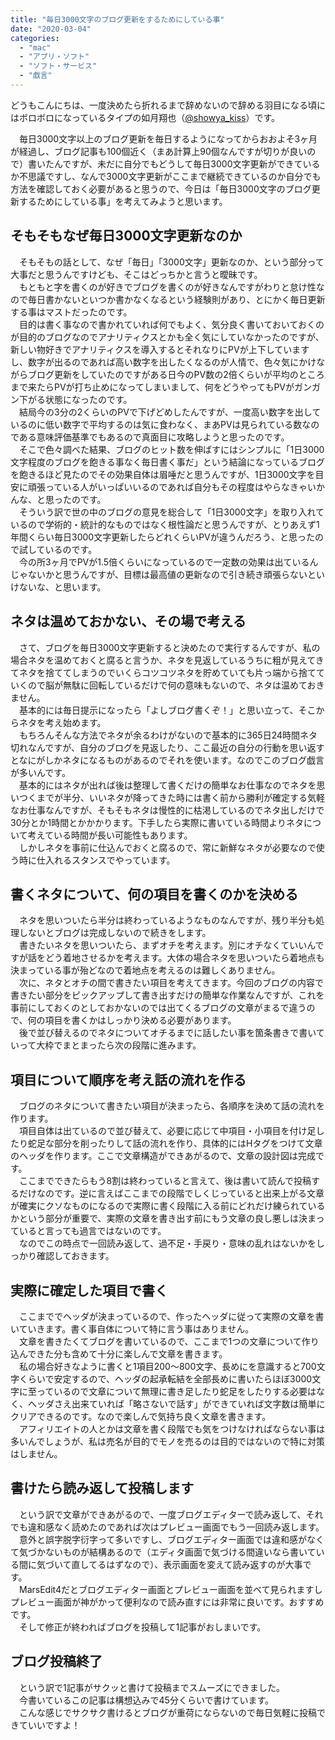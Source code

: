 ```yaml
---
title: "毎日3000文字のブログ更新をするためにしている事"
date: "2020-03-04"
categories: 
  - "mac"
  - "アプリ・ソフト"
  - "ソフト・サービス"
  - "戯言"
---
```


どうもこんにちは、一度決めたら折れるまで辞めないので辞める羽目になる頃にはボロボロになっているタイプの如月翔也（[@showya\_kiss](http://twitter.com/showya_kiss)）です。  
  
　毎日3000文字以上のブログ更新を毎日するようになってからおおよそ3ヶ月が経過し、ブログ記事も100個近く（まあ計算上90個なんですが切りが良いので）書いたんですが、未だに自分でもどうして毎日3000文字更新ができているか不思議ですし、なんで3000文字更新がここまで継続できているのか自分でも方法を確認しておく必要があると思うので、今日は「毎日3000文字のブログ更新するためにしている事」を考えてみようと思います。  

## そもそもなぜ毎日3000文字更新なのか

　そもそもの話として、なぜ「毎日」「3000文字」更新なのか、という部分って大事だと思うんですけども、そこはどっちかと言うと曖昧です。  
　もともと字を書くのが好きでブログを書くのが好きなんですがわりと怠け性なので毎日書かないといつか書かなくなるという経験則があり、とにかく毎日更新する事はマストだったのです。  
　目的は書く事なので書かれていれば何でもよく、気分良く書いておいておくのが目的のブログなのでアナリティクスとかも全く気にしていなかったのですが、新しい物好きでアナリティクスを導入するとそれなりにPVが上下していますし、数字が出るのであれば高い数字を出したくなるのが人情で、色々気にかけながらブログ更新をしていたのですがある日今のPV数の2倍くらいが平均のところまで来たらPVが打ち止めになってしまいまして、何をどうやってもPVがガンガン下がる状態になったのです。  
　結局今の3分の2くらいのPVで下げどめしたんですが、一度高い数字を出しているのに低い数字で平均するのは気に食わなく、まあPVは見られている数なのである意味評価基準でもあるので真面目に攻略しようと思ったのです。  
　そこで色々調べた結果、ブログのヒット数を伸ばすにはシンプルに「1日3000文字程度のブログを飽きる事なく毎日書く事だ」という結論になっているブログを飽きるほど見たのでその効果自体は眉唾だと思うんですが、1日3000文字を目安に頑張っている人がいっぱいいるのであれば自分もその程度はやらなきゃいかんな、と思ったのです。  
　そういう訳で世の中のブログの意見を総合して「1日3000文字」を取り入れているので学術的・統計的なものではなく根性論だと思うんですが、とりあえず1年間くらい毎日3000文字更新したらどれくらいPVが違うんだろう、と思ったので試しているのです。  
　今の所3ヶ月でPVが1.5倍くらいになっているので一定数の効果は出ているんじゃないかと思うんですが、目標は最高値の更新なので引き続き頑張らないといけないな、と思います。  

## ネタは温めておかない、その場で考える

　さて、ブログを毎日3000文字更新すると決めたので実行するんですが、私の場合ネタを温めておくと腐ると言うか、ネタを見返しているうちに粗が見えてきてネタを捨ててしまうのでいくらコツコツネタを貯めていても片っ端から捨てていくので脳が無駄に回転しているだけで何の意味もないので、ネタは温めておきません。  
　基本的には毎日提示になったら「よしブログ書くぞ！」と思い立って、そこからネタを考え始めます。  
　もちろんそんな方法でネタが余るわけがないので基本的に365日24時間ネタ切れなんですが、自分のブログを見返したり、ここ最近の自分の行動を思い返すとなにがしかネタになるものがあるのでそれを使います。なのでこのブログ戯言が多いんです。  
　基本的にはネタが出れば後は整理して書くだけの簡単なお仕事なのでネタを思いつくまでが半分、いいネタが降ってきた時には書く前から勝利が確定する気軽なお仕事なんですが、そもそもネタは慢性的に枯渇しているのでネタ出しだけで30分とか1時間とかかかります。下手したら実際に書いている時間よりネタについて考えている時間が長い可能性もあります。  
　しかしネタを事前に仕込んでおくと腐るので、常に新鮮なネタが必要なので使う時に仕入れるスタンスでやっています。  

## 書くネタについて、何の項目を書くのかを決める

　ネタを思いついたら半分は終わっているようなものなんですが、残り半分も処理しないとブログは完成しないので続きをします。  
　書きたいネタを思いついたら、まずオチを考えます。別にオチなくていいんですが話をどう着地させるかを考えます。大体の場合ネタを思いついたら着地点も決まっている事が殆どなので着地点を考えるのは難しくありません。  
　次に、ネタとオチの間で書きたい項目を考えてきます。今回のブログの内容で書きたい部分をピックアップして書き出すだけの簡単な作業なんですが、これを事前にしておくのとしておかないのでは出てくるブログの文章がまるで違うので、何の項目を書くかはしっかり決める必要があります。  
　後で並び替えるのでネタについてオチるまでに話したい事を箇条書きで書いていって大枠でまとまったら次の段階に進みます。  

## 項目について順序を考え話の流れを作る

　ブログのネタについて書きたい項目が決まったら、各順序を決めて話の流れを作ります。  
　項目自体は出ているので並び替えて、必要に応じて中項目・小項目を付け足したり蛇足な部分を削ったりして話の流れを作り、具体的にはHタグをつけて文章のヘッダを作ります。ここで文章構造ができあがるので、文章の設計図は完成です。  
　ここまでできたらもう8割は終わっていると言えて、後は書いて読んで投稿するだけなのです。逆に言えばここまでの段階でしくじっていると出来上がる文章が確実にクソなものになるので実際に書く段階に入る前にどれだけ練られているかという部分が重要で、実際の文章を書き出す前にもう文章の良し悪しは決まっていると言っても過言ではないのです。  
　なのでこの時点で一回読み返して、過不足・手戻り・意味の乱れはないかをしっかり確認しておきます。  

## 実際に確定した項目で書く

　ここまででヘッダが決まっているので、作ったヘッダに従って実際の文章を書いていきます。書く事自体について特に言う事はありません。  
　文章を書きたくてブログを書いているので、ここまで1つの文章について作り込んできた分も含めて十分に楽しんで文章を書きます。  
　私の場合好きなように書くと1項目200〜800文字、長めにを意識すると700文字くらいで安定するので、ヘッダの起承転結を全部長めに書いたらほぼ3000文字に至っているので文章について無理に書き足したり蛇足をしたりする必要はなく、ヘッダさえ出来ていれば「略さないで話す」ができていれば文字数は簡単にクリアできるのです。なので楽しんで気持ち良く文章を書きます。  
　アフィリエイトの人とかは文章を書く段階でも気をつけなければならない事は多いんでしょうが、私は売名が目的でモノを売るのは目的ではないので特に対策はしません。  

## 書けたら読み返して投稿します

　という訳で文章ができあがるので、一度ブログエディターで読み返して、それでも違和感なく読めたのであれば次はプレビュー画面でもう一回読み返します。  
　意外と誤字脱字衍字って多いですし、ブログエディター画面では違和感がなくて気づかないものが結構あるので（エディタ画面で気づける間違いなら書いている間に気づいて直してるはずなので）、表示画面を変えて読み返すのが大事です。  
　MarsEdit4だとブログエディター画面とプレビュー画面を並べて見られますしプレビュー画面が神がかって便利なので読み直すには非常に良いです。おすすめです。  
　そして修正が終わればブログを投稿して1記事がおしまいです。  

## ブログ投稿終了

　という訳で1記事がサクッと書けて投稿までスムーズにできました。  
　今書いているこの記事は構想込みで45分くらいで書けています。  
　こんな感じでサクサク書けるとブログが重荷にならないので毎日気軽に投稿できていいですよ！
